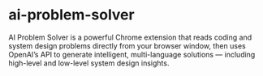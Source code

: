 # ai-problem-solver
AI Problem Solver is a powerful Chrome extension that reads coding and system design problems directly from your browser window, then uses OpenAI’s API to generate intelligent, multi-language solutions — including high-level and low-level system design insights.
